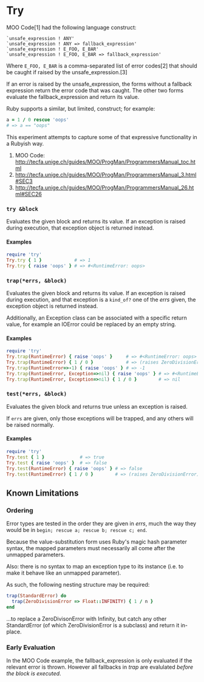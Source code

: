 Try
===

MOO Code[1] had the following language construct:

```
`unsafe_expression ! ANY'
`unsafe_expression ! ANY => fallback_expression'
`unsafe_expression ! E_FOO, E_BAR'
`unsafe_expression ! E_FOO, E_BAR => fallback_expression'
```

Where `E_FOO, E_BAR` is a comma-separated list of error codes[2] that should
be caught if raised by the unsafe_expression.[3]

If an error is raised by the unsafe_expression, the forms without a fallback
expression return the error code that was caught.  The other two forms
evaluate the fallback_expression and return its value.

Ruby supports a similar, but limited, construct; for example:

```ruby
a = 1 / 0 rescue 'oops'
# => a == "oops"
```

This experiment attempts to capture some of that expressive functionality in a
Rubyish way.

1. MOO Code: http://tecfa.unige.ch/guides/MOO/ProgMan/ProgrammersManual_toc.html
2. http://tecfa.unige.ch/guides/MOO/ProgMan/ProgrammersManual_3.html#SEC3
3. http://tecfa.unige.ch/guides/MOO/ProgMan/ProgrammersManual_26.html#SEC26

### `try &block`

Evaluates the given block and returns its value.  If an exception is raised
during execution, that exception object is returned instead.

#### Examples

```ruby
require 'try'
Try.try { 1 }            # => 1
Try.try { raise 'oops' } # => #<RuntimeError: oops>
```

### `trap(*errs, &block)`

Evaluates the given block and returns its value.  If an exception is raised
during execution, and that exception is a `kind_of?` one of the *errs* given,
the exception object is returned instead.

Additionally, an Exception class can be associated with a specific return
value, for example an IOError could be replaced by an empty string.

#### Examples

```ruby
require 'try'
Try.trap(RuntimeError) { raise 'oops' }     # => #<RuntimeError: oops>
Try.trap(RuntimeError) { 1 / 0 }            # => (raises ZeroDivisionError)
Try.trap(RuntimeError=>-1) { raise 'oops' } # => -1
Try.trap(RuntimeError, Exception=>nil) { raise 'oops' } # => #<RuntimeError: oops>
Try.trap(RuntimeError, Exception=>nil) { 1 / 0 }        # => nil
```

### `test(*errs, &block)`

Evaluates the given block and returns true unless an exception is raised.

If `errs` are given, only those exceptions will be trapped, and any others
will be raised normally.

#### Examples

```ruby
require 'try'
Try.test { 1 }             # => true
Try.test { raise 'oops' }  # => false
Try.test(RuntimeError) { raise 'oops' } # => false
Try.test(RuntimeError) { 1 / 0 }        # => (raises ZeroDivisionError)
```

Known Limitations
-----------------

### Ordering

Error types are tested in the order they are given in *errs*, much the way
they would be in `begin; rescue a; rescue b; rescue c; end`.

Because the value-substitution form uses Ruby's magic hash parameter syntax,
the mapped parameters must necessarily all come after the unmapped parameters.

Also: there is no syntax to map an exception type to its instance (i.e. to
make it behave like an unmapped parameter).

As such, the following nesting structure may be required:

```ruby
trap(StandardError) do
  trap(ZeroDivisionError => Float::INFINITY) { 1 / n }
end
```

...to replace a ZeroDivisonError with Infinity, but catch any other
StandardError (of which ZeroDivisionError is a subclass) and return it
in-place.

### Early Evaluation

In the MOO Code example, the fallback_expression is only evaluated if the
relevant error is thrown.  However all fallbacks in *trap* are evalulated
_before the block is executed_.

